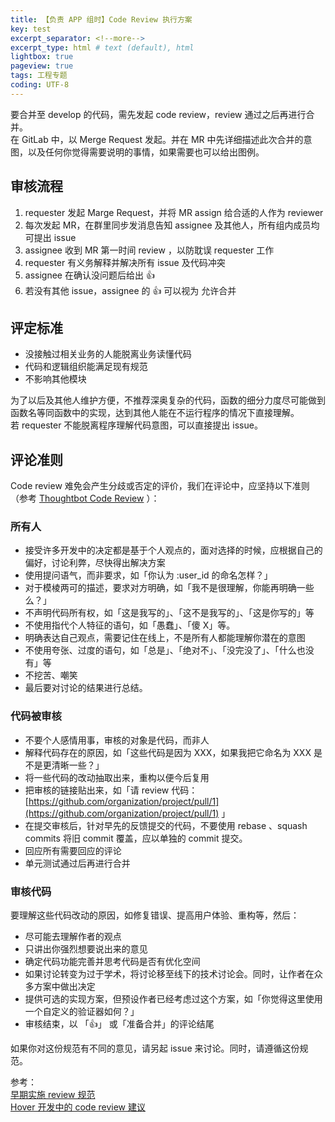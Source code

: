 ```yaml
---
title: 【负责 APP 组时】Code Review 执行方案
key: test
excerpt_separator: <!--more-->
excerpt_type: html # text (default), html
lightbox: true
pageview: true
tags: 工程专题
coding: UTF-8
---
```

要合并至 develop 的代码，需先发起 code review，review 通过之后再进行合并。  
在 GitLab 中，以 Merge Request 发起。并在 MR 中先详细描述此次合并的意图，以及任何你觉得需要说明的事情，如果需要也可以给出图例。  
  
## 审核流程  
1. requester 发起 Marge Request，并将 MR assign 给合适的人作为 reviewer  
2. 每次发起 MR，在群里同步发消息告知 assignee 及其他人，所有组内成员均可提出 issue  
3. assignee 收到 MR 第一时间 review ，以防耽误 requester 工作  
4. requester 有义务解释并解决所有 issue 及代码冲突  
5. assignee 在确认没问题后给出 👍  
6. 若没有其他 issue，assignee 的 👍 可以视为 允许合并  
  
  
## 评定标准  
* 没接触过相关业务的人能脱离业务读懂代码  
* 代码和逻辑组织能满足现有规范  
* 不影响其他模块  
  
为了以后及其他人维护方便，不推荐深奥复杂的代码，函数的细分力度尽可能做到函数名等同函数中的实现，达到其他人能在不运行程序的情况下直接理解。  
若 requester 不能脱离程序理解代码意图，可以直接提出 issue。  
  
  
## 评论准则  
Code review 难免会产生分歧或否定的评价，我们在评论中，应坚持以下准则（参考  [Thoughtbot Code Review](https://github.com/thoughtbot/guides/tree/master/code-review) ）：  
  
  
### 所有人  
* 接受许多开发中的决定都是基于个人观点的，面对选择的时候，应根据自己的偏好，讨论利弊，尽快得出解决方案  
* 使用提问语气，而非要求，如「你认为 :user_id 的命名怎样？」  
* 对于模棱两可的描述，要求对方明确，如「我不是很理解，你能再明确一些么？」  
* 不声明代码所有权，如「这是我写的」、「这不是我写的」、「这是你写的」等  
* 不使用指代个人特征的语句，如「愚蠢」、「傻 X」等。  
* 明确表达自己观点，需要记住在线上，不是所有人都能理解你潜在的意图  
* 不使用夸张、过度的语句，如「总是」、「绝对不」、「没完没了」、「什么也没有」等  
* 不挖苦、嘲笑  
* 最后要对讨论的结果进行总结。  
  
  
### 代码被审核  
* 不要个人感情用事，审核的对象是代码，而非人  
* 解释代码存在的原因，如「这些代码是因为 XXX，如果我把它命名为 XXX 是不是更清晰一些？」  
* 将一些代码的改动抽取出来，重构以便今后复用  
* 把审核的链接贴出来，如「请 review 代码： [https://github.com/organization/project/pull/1](https://github.com/organization/project/pull/1) 」  
* 在提交审核后，针对早先的反馈提交的代码，不要使用 rebase 、squash commits 将旧 commit 覆盖，应以单独的 commit 提交。  
* 回应所有需要回应的评论  
* 单元测试通过后再进行合并  
  
  
### 审核代码  
要理解这些代码改动的原因，如修复错误、提高用户体验、重构等，然后：  
  
* 尽可能去理解作者的观点  
* 只讲出你强烈想要说出来的意见  
* 确定代码功能完善并思考代码是否有优化空间  
* 如果讨论转变为过于学术，将讨论移至线下的技术讨论会。同时，让作者在众多方案中做出决定  
* 提供可选的实现方案，但预设作者已经考虑过这个方案，如「你觉得这里使用一个自定义的验证器如何？」  
* 审核结束，以 「👍」 或「准备合并」的评论结尾  
  
如果你对这份规范有不同的意见，请另起 issue 来讨论。同时，请遵循这份规范。  
  
  
参考：  
 [早期实施 review 规范](http://git.zerozero.cn/RN/Hover#code-review)   
 [Hover 开发中的 code review 建议](http://git.zerozero.cn/RN/WiKi/issues/7)   
  